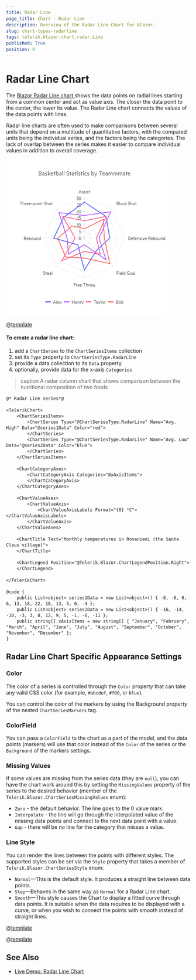 ```yaml
---
title: Radar Line
page_title: Chart - Radar Line
description: Overview of the Radar Line Chart for Blazor.
slug: chart-types-radarline
tags: telerik,blazor,chart,radar,Line
published: True
position: 0
---
```


# Radar Line Chart

The <a href="https://www.telerik.com/blazor-ui/radar-line-chart" target="_blank">Blazor Radar Line chart </a> shows the data points on radial lines starting from a common center and act as value axis. The closer the data point to the center, the lower its value. The Radar Line chart connects the values of the data points with lines.

Radar line charts are often used to make comparisons between several units that depend on a multitude of quantitative factors, with the compared units being the individual series, and the factors being the categories. The lack of overlap between the series makes it easier to compare individual values in addition to overall coverage.

![radar line chart](images/radar-line-chart.png)

@[template](/_contentTemplates/chart/link-to-basics.md#understand-basics-and-databinding-first)

#### To create a radar line chart:

1. add a `ChartSeries` to the `ChartSeriesItems` collection
2. set its `Type` property to `ChartSeriesType.RadarLine`
3. provide a data collection to its `Data` property
4. optionally, provide data for the x-axis `Categories`


>caption A radar column chart that shows comparison between the nutritional composition of two foods

````CSHTML
@* Radar Line series*@

<TelerikChart>
    <ChartSeriesItems>
        <ChartSeries Type="@ChartSeriesType.RadarLine" Name="Avg. High" Data="@series1Data" Color="red">
        </ChartSeries>
        <ChartSeries Type="@ChartSeriesType.RadarLine" Name="Avg. Low" Data="@series2Data" Color="blue">
        </ChartSeries>
    </ChartSeriesItems>

    <ChartCategoryAxes>
        <ChartCategoryAxis Categories="@xAxisItems">
        </ChartCategoryAxis>
    </ChartCategoryAxes>

    <ChartValueAxes>
        <ChartValueAxis>
            <ChartValueAxisLabels Format="{0} °C"></ChartValueAxisLabels>
        </ChartValueAxis>
    </ChartValueAxes>

    <ChartTitle Text="Monthly temperatures in Rovaniemi (the Santa Claus village)">
    </ChartTitle>

    <ChartLegend Position="@Telerik.Blazor.ChartLegendPosition.Right">
    </ChartLegend>

</TelerikChart>

@code {
    public List<object> series1Data = new List<object>() { -8, -6, 0, 6, 13, 18, 22, 18, 13, 5, 0, -4 };
    public List<object> series2Data = new List<object>() { -16, -14, -10, -3, 3, 8, 12, 9, 5, -1, -6, -11 };
    public string[] xAxisItems = new string[] { "January", "February", "March", "April", "June", "July", "August", "September", "October", "November", "December" };
}
````


## Radar Line Chart Specific Appearance Settings

### Color

The color of a series is controlled through the `Color` property that can take any valid CSS color (for example, `#abcdef`, `#f00`, or `blue`).

You can control the color of the markers by using the Background property of the nested `ChartSeriesMarkers` tag.

### ColorField

You can pass a `ColorField` to the chart as a part of the model, and the data points (markers) will use that color instead of the `Color` of the series or the `Background` of the markers settings.



### Missing Values

If some values are missing from the series data (they are `null`), you can have the chart work around this by setting the `MissingValues` property of the series to the desired behavior (member of the `Telerik.Blazor.ChartSeriesMissingValues` enum):

* `Zero` - the default behavior. The line goes to the 0 value mark.
* `Interpolate` - the line will go through the interpolated value of the missing data points and connect to the next data point with a value.
* `Gap` - there will be no line for the category that misses a value.


### Line Style

You can render the lines between the points with different styles. The supported styles can be set via the `Style` property that takes a member of `Telerik.Blazor.ChartSeriesStyle` enum:

* `Normal`—This is the default style. It produces a straight line between data points.
* `Step`—Behaves in the same way as `Normal` for a Radar Line chart.
* `Smooth`—This style causes the Chart to display a fitted curve through data points. It is suitable when the data requires to be displayed with a curve, or when you wish to connect the points with smooth instead of straight lines.


@[template](/_contentTemplates/chart/link-to-basics.md#configurable-nested-chart-settings)

@[template](/_contentTemplates/chart/link-to-basics.md#configurable-nested-chart-settings-categorical)

## See Also

  * [Live Demo: Radar Line Chart](https://demos.telerik.com/blazor-ui/chart/radar-line-chart)
